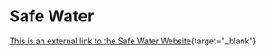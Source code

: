 # Safe Water

[This is an external link to the Safe Water Website](https://angry-newton-1c1e34.netlify.app/){target="\_blank"}
